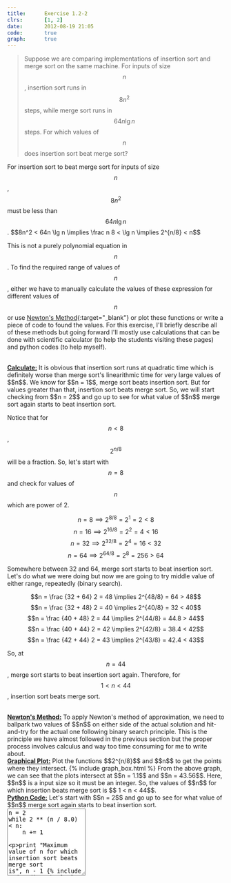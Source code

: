 ```yaml
---
title:      Exercise 1.2-2
clrs:       [1, 2]
date:       2012-08-19 21:05
code:       true
graph:      true
---
```


>Suppose we are comparing implementations of insertion sort and merge sort on the same machine. For inputs of size $$n$$, insertion sort runs in $$8n^2$$ steps, while merge sort runs in $$64n \lg n$$ steps. For which values of $$n$$ does insertion sort beat merge sort?

For insertion sort to beat merge sort for inputs of size $$n$$, $$8n^2$$ must be less than $$64n \lg n$$.
\$$8n^2 < 64n \lg n \implies \frac n 8 < \lg n \implies 2^{n/8} < n$$

This is not a purely polynomial equation in $$n$$.  To find the required range of values of $$n$$, either we have to manually calculate the values of these expression for different values of $$n$$ or use [Newton's Method](http://en.wikipedia.org/wiki/Newton%27s_method){:target="_blank"} or plot these functions or write a piece of code to found the values. For this exercise, I'll briefly describe all of these methods but going forward I'll mostly use calculations that can be done with scientific calculator (to help the students visiting these pages) and python codes (to help myself).


<br/>
<b><u>Calculate:</u></b>
It is obvious that insertion sort runs at quadratic time which is definitely worse than merge sort's linearithmic time for very large values of $$n$$. We know for $$n = 1$$, merge sort beats insertion sort. But for values greater than that, insertion sort beats merge sort. So, we will start checking from $$n = 2$$ and go up to see for what value of $$n$$ merge sort again starts to beat insertion sort.

Notice that for $$n < 8$$, $$2^{n/8}$$ will be a fraction. So, let's start with $$n = 8$$ and check for values of $$n$$ which are power of 2.

$$n = 8 \implies 2^{8/8} = 2^1 = 2 < 8$$
$$n = 16 \implies 2^{16/8} = 2^2 = 4 < 16$$
$$n = 32 \implies 2^{32/8} = 2^4 = 16 < 32$$
$$n = 64 \implies 2^{64/8} = 2^8 = 256 > 64$$

Somewhere between 32 and 64, merge sort starts to beat insertion sort. Let's do what we were doing but now we are going to try middle value of either range, repeatedly (binary search).

$$n = \frac {32 + 64} 2 = 48 \implies 2^{48/8} = 64 > 48$$
$$n = \frac {32 + 48} 2 = 40 \implies 2^{40/8} = 32 < 40$$
$$n = \frac {40 + 48} 2 = 44 \implies 2^{44/8} = 44.8 > 44$$
$$n = \frac {40 + 44} 2 = 42 \implies 2^{42/8} = 38.4 < 42$$
$$n = \frac {42 + 44} 2 = 43 \implies 2^{43/8} = 42.4 < 43$$

So, at $$n = 44$$, merge sort starts to beat insertion sort again. Therefore, for $$1 < n < 44$$, insertion sort beats merge sort.

<br/>
<b><u>Newton's Method:</u></b>
To apply Newton's method of approximation, we need to ballpark two values of $$n$$ on either side of the actual solution and hit-and-try for the actual one following binary search principle. This is the principle we have almost followed in the previous section but the proper process involves calculus and way too time consuming for me to write about.

<br/>
<b><u>Graphical Plot:</u></b>
Plot the functions $$2^{n/8}$$ and $$n$$ to get the points where they intersect.
{% include graph_box.html %}
<script type="text/javascript">
    var board = JXG.JSXGraph.initBoard('graph-box', {boundingbox:[-5, 60, 50, -5], axis:true, showCopyright:false, showNavigation:false});
    var merge = board.create('functiongraph', [function(x){return x;}], {withLabel: true, name: "Insertion Sort", label: {offset:[-40,40]}});
    var insrt = board.create('functiongraph', [function(x){return Math.pow(2, x/8.0);}], {withLabel: true, name: "Merge Sort", label: {offset:[200,50]}});
    var ans_1 = board.create('intersection', [merge, insrt, 0]);
    var ans_2 = board.create('intersection', [merge, insrt, 1]);
</script>
From the above graph, we can see that the plots intersect at $$n = 1.1$$ and $$n = 43.56$$. Here, $$n$$ is a input size so it must be an integer. So, the values of $$n$$ for which insertion beats merge sort is $$ 1 < n < 44$$.

<br/>
<b><u>Python Code:</u></b>
Let's start with $$n = 2$$ and go up to see for what value of $$n$$ merge sort again starts to beat insertion sort.

<div class="clrs-code-wrapper">
<textarea id="clrs-code" data-editor="python" rows="10">
n = 2
while 2 ** (n / 8.0) < n:
    n += 1

print "Maximum value of n for which insertion sort beats merge sort is", n - 1
{% include code_editor.html %}